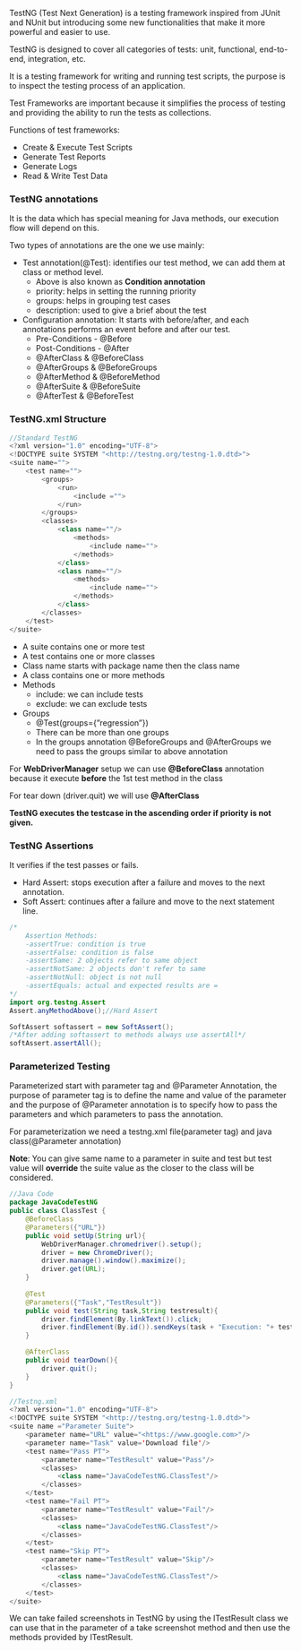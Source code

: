 TestNG (Test Next Generation) is a testing framework inspired from JUnit and NUnit but introducing some new functionalities that make it more powerful and easier to use.

TestNG is designed to cover all categories of tests: unit, functional, end-to-end, integration, etc.

It is a testing framework for writing and running test scripts, the purpose is to inspect the testing process of an application.

Test Frameworks are important because it simplifies the process of testing and providing the ability to run the tests as collections.

Functions of test frameworks:

- Create & Execute Test Scripts
- Generate Test Reports
- Generate Logs
- Read & Write Test Data

### TestNG annotations

It is the data which has special meaning for Java methods, our execution flow will depend on this.

Two types of annotations are the one we use mainly:

- Test annotation(@Test): identifies our test method, we can add them at class or method level.
    - Above is also known as ****************************************Condition annotation****************************************
    - priority: helps in setting the running priority
    - groups: helps in grouping test cases
    - description: used to give a brief about the test
- Configuration annotation: It starts with before/after, and each annotations performs an event before and after our test.
    - Pre-Conditions - @Before
    - Post-Conditions - @After
    - @AfterClass & @BeforeClass
    - @AfterGroups & @BeforeGroups
    - @AfterMethod & @BeforeMethod
    - @AfterSuite & @BeforeSuite
    - @AfterTest & @BeforeTest

### TestNG.xml Structure

```java
//Standard TestNG
<?xml version="1.0" encoding="UTF-8">
<!DOCTYPE suite SYSTEM "<http://testng.org/testng-1.0.dtd>">
<suite name="">
	<test name="">
		<groups>
			<run>
				<include ="">
			</run>
		</groups>
		<classes>
			<class name=""/>
				<methods>
					<include name="">
				</methods>
			</class>
			<class name=""/>
				<methods>
					<include name="">
				</methods>
			</class>
		</classes>
	</test>
</suite>
```

- A suite contains one or more test
- A test contains one or more classes
- Class name starts with package name then the class name
- A class contains one or more methods
- Methods
    - include: we can include tests
    - exclude: we can exclude tests
- Groups
    - @Test(groups={”regression”})
    - There can be more than one groups
    - In the groups annotation @BeforeGroups and @AfterGroups we need to pass the groups similar to above annotation

For ********************WebDriverManager******************** setup we can use **@BeforeClass** annotation because it execute **before** the 1st test method in the class

For tear down (driver.quit) we will use **********************@AfterClass**********************

****TestNG executes the testcase in the ascending order if priority is not given.****

### TestNG Assertions

It verifies if the test passes or fails.

- Hard Assert: stops execution after a failure and moves to the next annotation.
- Soft Assert: continues after a failure and move to the next statement line.

```java
/*
	Assertion Methods:
	-assertTrue: condition is true
	-assertFalse: condition is false 
	-assertSame: 2 objects refer to same object
	-assertNotSame: 2 objects don't refer to same
	-assertNotNull: object is not null
	-assertEquals: actual and expected results are =
*/
import org.testng.Assert
Assert.anyMethodAbove();//Hard Assert

SoftAssert softassert = new SoftAssert();
/*After adding softassert to methods always use assertAll*/
softAssert.assertAll();
```

### Parameterized Testing

Parameterized start with parameter tag and @Parameter Annotation, the purpose of parameter tag is to define the name and value of the parameter and the purpose of @Parameter annotation is to specify how to pass the parameters and which parameters to pass the annotation.

For parameterization we need a testng.xml file(parameter tag) and java class(@Parameter annotation)

**Note**: You can give same name to a parameter in suite and test but test value will **override** the suite value as the closer to the class will be considered.

```java
//Java Code
package JavaCodeTestNG
public class ClassTest {
	@BeforeClass
	@Parameters({"URL"})
	public void setUp(String url){
		WebDriverManager.chromedriver().setup();
		driver = new ChromeDriver();
		driver.manage().window().maximize();
		driver.get(URL);
	}
	
	@Test
	@Parameters({"Task","TestResult"})
	public void test(String task,String testresult){
		driver.findElement(By.linkText()).click;
		driver.findElement(By.id()).sendKeys(task + "Execution: "+ testResult);
	}

	@AfterClass
	public void tearDown(){
		driver.quit();
	}
}

//Testng.xml
<?xml version="1.0" encoding="UTF-8">
<!DOCTYPE suite SYSTEM "<http://testng.org/testng-1.0.dtd>">
<suite name ="Parameter Suite">
	<parameter name="URL" value="<https://www.google.com>"/>
	<parameter name="Task" value='Download file'/>
	<test name="Pass PT">
		<parameter name="TestResult" value="Pass"/>
		<classes>
			<class name="JavaCodeTestNG.ClassTest"/>
		</classes>
	</test>
	<test name="Fail PT">
		<parameter name="TestResult" value="Fail"/>
		<classes>
			<class name="JavaCodeTestNG.ClassTest"/>
		</classes>
	</test>
	<test name="Skip PT">
		<parameter name="TestResult" value="Skip"/>
		<classes>
			<class name="JavaCodeTestNG.ClassTest"/>
		</classes>
	</test>
</suite>
```

We can take failed screenshots in TestNG by using the ITestResult class we can use that in the parameter of a take screenshot method and then use the methods provided by ITestResult.